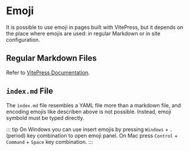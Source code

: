 # Emoji

It is possible to use emoji in pages built with VitePress, but it depends on the place where emojis are used: in regular Markdown or in site configuration.

## Regular Markdown Files

Refer to [VitePress Documentation](https://vitepress.dev/guide/markdown#emoji).

## `index.md` File

The `ìndex.md` file resembles a YAML file more than a markdown file, and encoding emojis like describen above is not possible. Instead, emoji symbold must be typed directly.

::: tip
On Windows you can use insert emojis by pressing `Windows` + `.` (period) key combination to open emoji panel. On Mac press `Control` + `Command` + `Space` key combination.
:::
